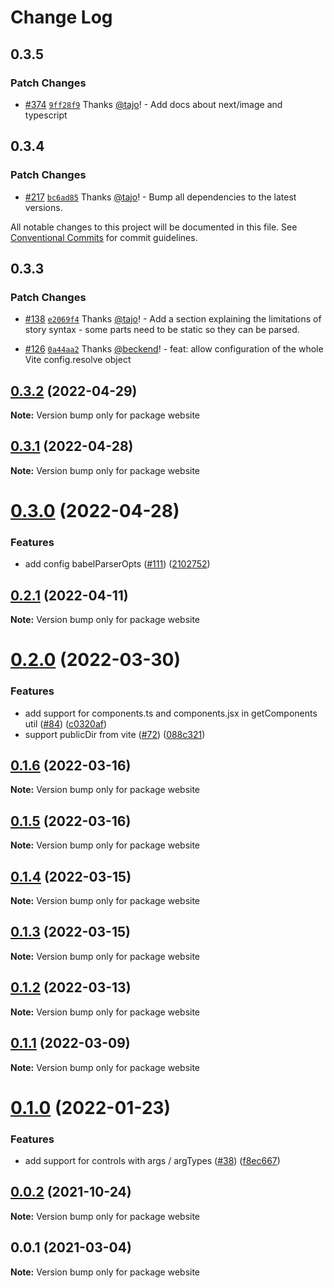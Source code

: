 # Change Log

## 0.3.5

### Patch Changes

- [#374](https://github.com/tajo/ladle/pull/374) [`9ff28f9`](https://github.com/tajo/ladle/commit/9ff28f9a3e0774229de81d62facd15314e882faf) Thanks [@tajo](https://github.com/tajo)! - Add docs about next/image and typescript

## 0.3.4

### Patch Changes

- [#217](https://github.com/tajo/ladle/pull/217) [`bc6ad85`](https://github.com/tajo/ladle/commit/bc6ad85efef15676cb1bcc2e86dc48b2dcea02e1) Thanks [@tajo](https://github.com/tajo)! - Bump all dependencies to the latest versions.

All notable changes to this project will be documented in this file.
See [Conventional Commits](https://conventionalcommits.org) for commit guidelines.

## 0.3.3

### Patch Changes

- [#138](https://github.com/tajo/ladle/pull/138) [`e2069f4`](https://github.com/tajo/ladle/commit/e2069f4b3d2b0b69a034c28e508a171ce011c45a) Thanks [@tajo](https://github.com/tajo)! - Add a section explaining the limitations of story syntax - some parts need to be static so they can be parsed.

* [#126](https://github.com/tajo/ladle/pull/126) [`0a44aa2`](https://github.com/tajo/ladle/commit/0a44aa2a1b40f392db3163cddfdae7633771edec) Thanks [@beckend](https://github.com/beckend)! - feat: allow configuration of the whole Vite config.resolve object

## [0.3.2](https://github.com/tajo/ladle/compare/website@0.3.1...website@0.3.2) (2022-04-29)

**Note:** Version bump only for package website

## [0.3.1](https://github.com/tajo/ladle/compare/website@0.3.0...website@0.3.1) (2022-04-28)

**Note:** Version bump only for package website

# [0.3.0](https://github.com/tajo/ladle/compare/website@0.2.1...website@0.3.0) (2022-04-28)

### Features

- add config babelParserOpts ([#111](https://github.com/tajo/ladle/issues/111)) ([2102752](https://github.com/tajo/ladle/commit/2102752e50a41606551d31c416a5fed69424312f))

## [0.2.1](https://github.com/tajo/ladle/compare/website@0.2.0...website@0.2.1) (2022-04-11)

**Note:** Version bump only for package website

# [0.2.0](https://github.com/tajo/ladle/compare/website@0.1.6...website@0.2.0) (2022-03-30)

### Features

- add support for components.ts and components.jsx in getComponents util ([#84](https://github.com/tajo/ladle/issues/84)) ([c0320af](https://github.com/tajo/ladle/commit/c0320af698083006bd4ec29db6be3b066020c2b3))
- support publicDir from vite ([#72](https://github.com/tajo/ladle/issues/72)) ([088c321](https://github.com/tajo/ladle/commit/088c3217a87e57cb32f2bc1d534716eff2960c09))

## [0.1.6](https://github.com/tajo/ladle/compare/website@0.1.5...website@0.1.6) (2022-03-16)

**Note:** Version bump only for package website

## [0.1.5](https://github.com/tajo/ladle/compare/website@0.1.4...website@0.1.5) (2022-03-16)

**Note:** Version bump only for package website

## [0.1.4](https://github.com/tajo/ladle/compare/website@0.1.3...website@0.1.4) (2022-03-15)

**Note:** Version bump only for package website

## [0.1.3](https://github.com/tajo/ladle/compare/website@0.1.2...website@0.1.3) (2022-03-15)

**Note:** Version bump only for package website

## [0.1.2](https://github.com/tajo/ladle/compare/website@0.1.1...website@0.1.2) (2022-03-13)

**Note:** Version bump only for package website

## [0.1.1](https://github.com/tajo/ladle/compare/website@0.1.0...website@0.1.1) (2022-03-09)

**Note:** Version bump only for package website

# [0.1.0](https://github.com/tajo/ladle/compare/website@0.0.2...website@0.1.0) (2022-01-23)

### Features

- add support for controls with args / argTypes ([#38](https://github.com/tajo/ladle/issues/38)) ([f8ec667](https://github.com/tajo/ladle/commit/f8ec6679fe7fcd508ca445dbca449549920caba8))

## [0.0.2](https://github.com/tajo/ladle/compare/website@0.0.1...website@0.0.2) (2021-10-24)

**Note:** Version bump only for package website

## 0.0.1 (2021-03-04)

**Note:** Version bump only for package website
